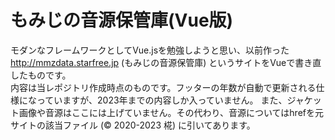# もみじの音源保管庫(Vue版)
モダンなフレームワークとしてVue.jsを勉強しようと思い、以前作った http://mmzdata.starfree.jp (もみじの音源保管庫) というサイトをVueで書き直したものです。  
内容は当レポジトリ作成時点のものです。フッターの年数が自動で更新される仕様になっていますが、2023年までの内容しか入っていません。
また、ジャケット画像や音源はここには上げていません。その代わり、音源についてはhrefを元サイトの該当ファイル (© 2020-2023 椛) に引いてあります。

